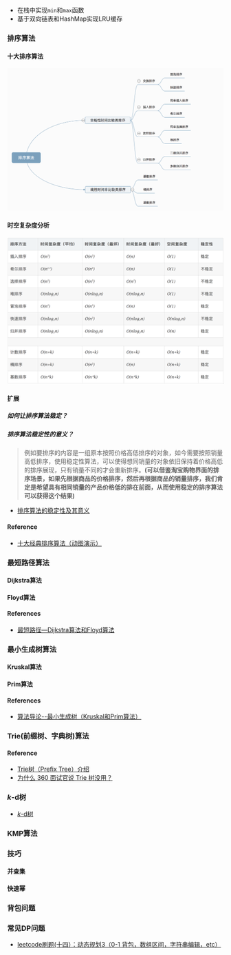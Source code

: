 * 在栈中实现`min`和`max`函数
* 基于双向链表和HashMap实现LRU缓存

### 排序算法
#### 十大排序算法
![](./img/849589-20180402132530342-980121409.png)
#### 时空复杂度分析
![](./img/849589-20180402133438219-1946132192.png)

#### 扩展
##### 如何让排序算法稳定？
##### 排序算法稳定性的意义？
> 例如要排序的内容是一组原本按照价格高低排序的对象，如今需要按照销量高低排序，使用稳定性算法，可以使得想同销量的对象依旧保持着价格高低的排序展现，只有销量不同的才会重新排序。**(可以借鉴淘宝购物界面的排序场景，如果先根据商品的价格排序，然后再根据商品的销量排序，我们肯定是希望具有相同销量的产品价格低的排在前面，从而使用稳定的排序算法可以获得这个结果)**
* [排序算法的稳定性及其意义](https://blog.csdn.net/u012501054/article/details/79342580)

#### Reference
* [十大经典排序算法（动图演示）](https://www.cnblogs.com/onepixel/p/7674659.html)

### 最短路径算法
#### Dijkstra算法
#### Floyd算法
#### References
* [最短路径—Dijkstra算法和Floyd算法](https://www.cnblogs.com/biyeymyhjob/archive/2012/07/31/2615833.html)

### 最小生成树算法
#### Kruskal算法
#### Prim算法
#### References
* [算法导论--最小生成树（Kruskal和Prim算法）](https://blog.csdn.net/luoshixian099/article/details/51908175)

### Trie(前缀树、字典树)算法
#### Reference
* [Trie树（Prefix Tree）介绍](https://blog.csdn.net/lisonglisonglisong/article/details/45584721)
* [为什么 360 面试官说 Trie 树没用？](https://www.zhihu.com/question/27168319)

### *k*-d树

* [*k*-d树](https://zh.wikipedia.org/wiki/K-d%E6%A0%91)

### KMP算法

### 技巧
#### 并查集
#### 快速幂

### 背包问题



### 常见DP问题
* [leetcode刷题(十四）：动态规划3（0-1 背包，数组区间，字符串编辑，etc）](https://zhuanlan.zhihu.com/p/67865694)

